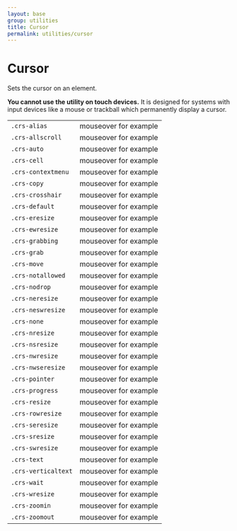 ```yaml
---
layout: base
group: utilities
title: Cursor
permalink: utilities/cursor
---
```


# Cursor

<p class="intro">Sets the cursor on an element.</p>
<p class="hint hint--primary"><b>You cannot use the utility on touch devices.</b> It is designed for systems with input devices like a mouse or trackball which permanently display a cursor.</p>

<table>
    <tr>
        <td><code>.crs-alias</code></td>
        <td class="crs-alias">mouseover for example</td>
    </tr>
    <tr>
        <td><code>.crs-allscroll</code></td>
        <td class="crs-allscroll">mouseover for example</td>
    </tr>
    <tr>
        <td><code>.crs-auto</code></td>
        <td class="crs-auto">mouseover for example</td>
    </tr>
    <tr>
        <td><code>.crs-cell</code></td>
        <td class="crs-cell">mouseover for example</td>
    </tr>
    <tr>
        <td><code>.crs-contextmenu</code></td>
        <td class="crs-contextmenu">mouseover for example</td>
    </tr>
    <tr>
        <td><code>.crs-copy</code></td>
        <td class="crs-copy">mouseover for example</td>
    </tr>
    <tr>
        <td><code>.crs-crosshair</code></td>
        <td class="crs-crosshair">mouseover for example</td>
    </tr>
    <tr>
        <td><code>.crs-default</code></td>
        <td class="crs-default">mouseover for example</td>
    </tr>
    <tr>
        <td><code>.crs-eresize</code></td>
        <td class="crs-eresize">mouseover for example</td>
    </tr>
    <tr>
        <td><code>.crs-ewresize</code></td>
        <td class="crs-ewresize">mouseover for example</td>
    </tr>
    <tr>
        <td><code>.crs-grabbing</code></td>
        <td class="crs-grabbing">mouseover for example</td>
    </tr>
    <tr>
        <td><code>.crs-grab</code></td>
        <td class="crs-grab">mouseover for example</td>
    </tr>
    <tr>
        <td><code>.crs-move</code></td>
        <td class="crs-move">mouseover for example</td>
    </tr>
    <tr>
        <td><code>.crs-notallowed</code></td>
        <td class="crs-notallowed">mouseover for example</td>
    </tr>
    <tr>
        <td><code>.crs-nodrop</code></td>
        <td class="crs-nodrop">mouseover for example</td>
    </tr>
    <tr>
        <td><code>.crs-neresize</code></td>
        <td class="crs-neresize">mouseover for example</td>
    </tr>
    <tr>
        <td><code>.crs-neswresize</code></td>
        <td class="crs-neswresize">mouseover for example</td>
    </tr>
    <tr>
        <td><code>.crs-none</code></td>
        <td class="crs-none">mouseover for example</td>
    </tr>
    <tr>
        <td><code>.crs-nresize</code></td>
        <td class="crs-nresize">mouseover for example</td>
    </tr>
    <tr>
        <td><code>.crs-nsresize</code></td>
        <td class="crs-nsresize">mouseover for example</td>
    </tr>
    <tr>
        <td><code>.crs-nwresize</code></td>
        <td class="crs-nwresize">mouseover for example</td>
    </tr>
    <tr>
        <td><code>.crs-nwseresize</code></td>
        <td class="crs-nwseresize">mouseover for example</td>
    </tr>
    <tr>
        <td><code>.crs-pointer</code></td>
        <td class="crs-pointer">mouseover for example</td>
    </tr>
    <tr>
        <td><code>.crs-progress</code></td>
        <td class="crs-progress">mouseover for example</td>
    </tr>
    <tr>
        <td><code>.crs-resize</code></td>
        <td class="crs-resize">mouseover for example</td>
    </tr>
    <tr>
        <td><code>.crs-rowresize</code></td>
        <td class="crs-rowresize">mouseover for example</td>
    </tr>
    <tr>
        <td><code>.crs-seresize</code></td>
        <td class="crs-seresize">mouseover for example</td>
    </tr>
    <tr>
        <td><code>.crs-sresize</code></td>
        <td class="crs-sresize">mouseover for example</td>
    </tr>
    <tr>
        <td><code>.crs-swresize</code></td>
        <td class="crs-swresize">mouseover for example</td>
    </tr>
    <tr>
        <td><code>.crs-text</code></td>
        <td class="crs-text">mouseover for example</td>
    </tr>
    <tr>
        <td><code>.crs-verticaltext</code></td>
        <td class="crs-verticaltext">mouseover for example</td>
    </tr>
    <tr>
        <td><code>.crs-wait</code></td>
        <td class="crs-wait">mouseover for example</td>
    </tr>
    <tr>
        <td><code>.crs-wresize</code></td>
        <td class="crs-wresize">mouseover for example</td>
    </tr>
    <tr>
        <td><code>.crs-zoomin</code></td>
        <td class="crs-zoomin">mouseover for example</td>
    </tr>
    <tr>
        <td><code>.crs-zoomout</code></td>
        <td class="crs-zoomout">mouseover for example</td>
    </tr>
</table>